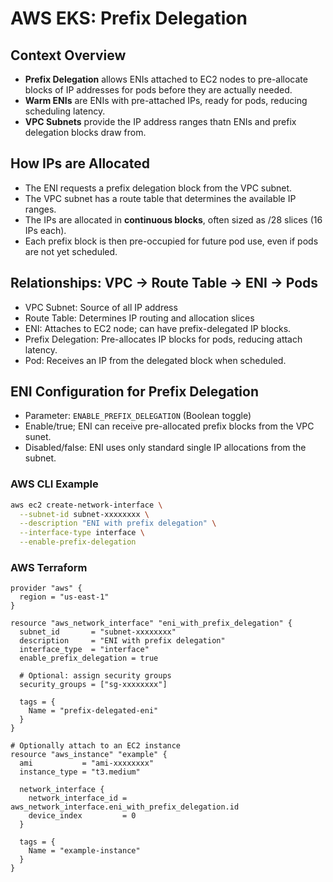 # AWS EKS: Prefix Delegation 

## Context Overview 
- **Prefix Delegation** allows ENIs attached to EC2 nodes to pre-allocate blocks of IP addresses for pods before they are actually needed. 
- **Warm ENIs** are ENIs with pre-attached IPs, ready for pods, reducing scheduling latency. 
- **VPC Subnets** provide the IP address ranges thatn ENIs and prefix delegation blocks draw from. 


## How IPs are Allocated 
- The ENI requests a prefix delegation block from the VPC subnet. 
- The VPC subnet has a route table that determines the available IP ranges. 
- The IPs are allocated in **continuous blocks**, often sized as /28 slices (16 IPs each).
- Each prefix block is then pre-occupied for future pod use, even if pods are not yet scheduled.

## Relationships: VPC -> Route Table -> ENI -> Pods

- VPC Subnet: Source of all IP address
- Route Table: Determines IP routing and allocation slices
- ENI: Attaches to EC2 node; can have prefix-delegated IP blocks. 
- Prefix Delegation: Pre-allocates IP blocks for pods, reducing attach latency. 
- Pod: Receives an IP from the delegated block when scheduled. 

## ENI Configuration for Prefix Delegation 
- Parameter: `ENABLE_PREFIX_DELEGATION` (Boolean toggle)
- Enable/true; ENI can receive pre-allocated prefix blocks from the VPC sunet. 
- Disabled/false: ENI uses only standard single IP allocations from the subnet. 

### AWS CLI Example
```bash 
aws ec2 create-network-interface \
  --subnet-id subnet-xxxxxxxx \
  --description "ENI with prefix delegation" \
  --interface-type interface \
  --enable-prefix-delegation
```

### AWS Terraform 
```hcl 
provider "aws" {
  region = "us-east-1"
}

resource "aws_network_interface" "eni_with_prefix_delegation" {
  subnet_id       = "subnet-xxxxxxxx"
  description     = "ENI with prefix delegation"
  interface_type  = "interface"
  enable_prefix_delegation = true

  # Optional: assign security groups
  security_groups = ["sg-xxxxxxxx"]

  tags = {
    Name = "prefix-delegated-eni"
  }
}

# Optionally attach to an EC2 instance
resource "aws_instance" "example" {
  ami           = "ami-xxxxxxxx"
  instance_type = "t3.medium"

  network_interface {
    network_interface_id = aws_network_interface.eni_with_prefix_delegation.id
    device_index         = 0
  }

  tags = {
    Name = "example-instance"
  }
}
```

